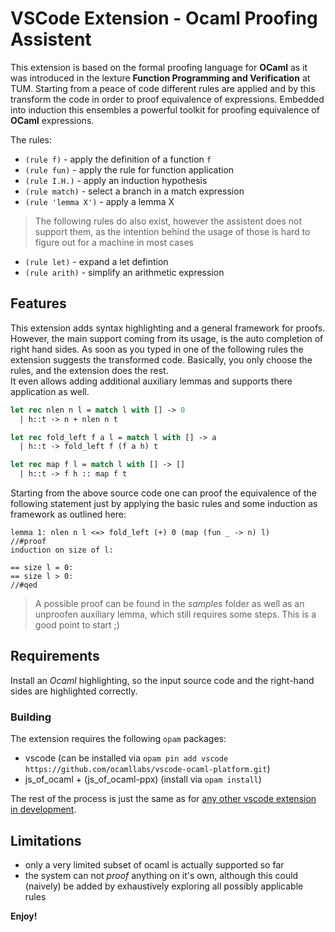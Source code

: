 # VSCode Extension - Ocaml Proofing Assistent

This extension is based on the formal proofing language for __OCaml__ as it was introduced in the lexture __Function Programming and Verification__ at TUM. Starting from a peace of code different rules are applied and by this transform the code in order to proof equivalence of expressions. Embedded into induction this ensembles a powerful toolkit for proofing equivalence of __OCaml__ expressions.

The rules:

* `(rule f)` - apply the definition of a function `f`
* `(rule fun)` - apply the rule for function application
* `(rule I.H.)` - apply an induction hypothesis
* `(rule match)` - select a branch in a match expression
* `(rule 'lemma X')` - apply a lemma X
>The following rules do also exist, however the assistent does not support them, as the intention behind the usage of those is hard to figure out for a machine in most cases
* `(rule let)` - expand a let defintion
* `(rule arith)` - simplify an arithmetic expression

## Features
This extension adds syntax highlighting and a general framework for proofs. However, the main support coming from its usage, is the auto completion of right hand sides. As soon as you typed in one of the following rules the extension suggests the transformed code. Basically, you only choose the rules, and the extension does the rest.  
It even allows adding additional auxiliary lemmas and supports there application as well.

```ocaml
let rec nlen n l = match l with [] -> 0
  | h::t -> n + nlen n t

let rec fold_left f a l = match l with [] -> a
  | h::t -> fold_left f (f a h) t

let rec map f l = match l with [] -> []
  | h::t -> f h :: map f t
```
Starting from the above source code one can proof the equivalence of the following statement just by applying the basic rules and some induction as framework as outlined here:
```proof
lemma 1: nlen n l <=> fold_left (+) 0 (map (fun _ -> n) l)
//#proof
induction on size of l:

== size l = 0:
== size l > 0:
//#qed
```
>A possible proof can be found in the _samples_ folder as well as an unproofen auxiliary lemma, which still requires some steps. This is a good point to start ;)

## Requirements

Install an *Ocaml* highlighting, so the input source code and the right-hand sides are highlighted correctly.

### Building

The extension requires the following `opam` packages:
 - vscode (can be installed via `opam pin add vscode https://github.com/ocamllabs/vscode-ocaml-platform.git`)
 - js_of_ocaml + (js_of_ocaml-ppx) (install via `opam install`)

The rest of the process is just the same as for [any other vscode extension in development](https://code.visualstudio.com/api).

## Limitations

 - only a very limited subset of ocaml is actually supported so far
 - the system can not _proof_ anything on it's own, although this could (naively) be added by exhaustively exploring all possibly applicable rules

**Enjoy!**
